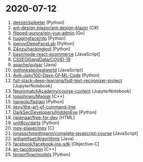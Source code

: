 # 2020-07-12

1. [deezer/spleeter](https://github.com/deezer/spleeter "Deezer source separation library including pretrained models.") [Python]
2. [ant-design-blazor/ant-design-blazor](https://github.com/ant-design-blazor/ant-design-blazor "🌈A set of enterprise-class UI components based on Ant Design and Blazor WebAssembly.") [C#]
3. [flipped-aurora/gin-vue-admin](https://github.com/flipped-aurora/gin-vue-admin "基于gin+vue搭建的后台管理系统框架，集成jwt鉴权，权限管理，动态路由，分页封装，多点登录拦截，资源权限，上传下载，代码生成器，表单生成器等基础功能，五分钟一套CURD前后端代码包含数据库的快感你不要体验一下吗~,更多功能正在开发中，欢迎issue和pr~") [Go]
4. [huggingface/nlp](https://github.com/huggingface/nlp "🤗nlp – Datasets and evaluation metrics for Natural Language Processing in NumPy, Pandas, PyTorch and TensorFlow") [Python]
5. [iperov/DeepFaceLab](https://github.com/iperov/DeepFaceLab "DeepFaceLab is the leading software for creating deepfakes.") [Python]
6. [Z4nzu/hackingtool](https://github.com/Z4nzu/hackingtool "ALL IN ONE Hacking Tool For Hackers") [Python]
7. [basir/node-react-ecommerce](https://github.com/basir/node-react-ecommerce "Build ECommerce Website Like Amazon By React & Node & MongoDB") [JavaScript]
8. [CSSEGISandData/COVID-19](https://github.com/CSSEGISandData/COVID-19 "Novel Coronavirus (COVID-19) Cases, provided by JHU CSSE") 
9. [apache/pulsar](https://github.com/apache/pulsar "Apache Pulsar - distributed pub-sub messaging system") [Java]
10. [gothinkster/realworld](https://github.com/gothinkster/realworld "The mother of all demo apps — Exemplary fullstack Medium.com clone powered by React, Angular, Node, Django, and many more 🏅") [JavaScript]
11. [Avik-Jain/100-Days-Of-ML-Code](https://github.com/Avik-Jain/100-Days-Of-ML-Code "100 Days of ML Coding") [Python]
12. [full-stack-deep-learning/fsdl-text-recognizer-project](https://github.com/full-stack-deep-learning/fsdl-text-recognizer-project "The source repository is at https://github.com/full-stack-deep-learning/fsdl-text-recognizer") [JupyterNotebook]
13. [NeuromatchAcademy/course-content](https://github.com/NeuromatchAcademy/course-content "Summer course content for Neuromatch Academy") [JupyterNotebook]
14. [topjohnwu/Magisk](https://github.com/topjohnwu/Magisk "The Magic Mask for Android") [C++]
15. [tiangolo/fastapi](https://github.com/tiangolo/fastapi "FastAPI framework, high performance, easy to learn, fast to code, ready for production") [Python]
16. [jlevy/the-art-of-command-line](https://github.com/jlevy/the-art-of-command-line "Master the command line, in one page") 
17. [DarkSecDevelopers/HiddenEye](https://github.com/DarkSecDevelopers/HiddenEye "Modern Phishing Tool With Advanced Functionality And Multiple Tunnelling Services [ Android-Support-Available ]") [Python]
18. [ripienaar/free-for-dev](https://github.com/ripienaar/free-for-dev "A list of SaaS, PaaS and IaaS offerings that have free tiers of interest to devops and infradev") [HTML]
19. [unit8co/darts](https://github.com/unit8co/darts "A python library for easy manipulation and forecasting of time series.") [Python]
20. [mpv-player/mpv](https://github.com/mpv-player/mpv "🎥 Command line video player") [C]
21. [jonasschmedtmann/complete-javascript-course](https://github.com/jonasschmedtmann/complete-javascript-course "Starter files, final projects and FAQ for my Complete JavaScript course") [JavaScript]
22. [williamfiset/Algorithms](https://github.com/williamfiset/Algorithms "A collection of algorithms and data structures") [Java]
23. [facebook/facebook-ios-sdk](https://github.com/facebook/facebook-ios-sdk "Used to integrate the Facebook Platform with your iOS & tvOS apps.") [Objective-C]
24. [an-tao/drogon](https://github.com/an-tao/drogon "Drogon: A C++14/17 based HTTP web application framework running on Linux/macOS/Unix/Windows") [C++]
25. [tensorflow/models](https://github.com/tensorflow/models "Models and examples built with TensorFlow") [Python]
